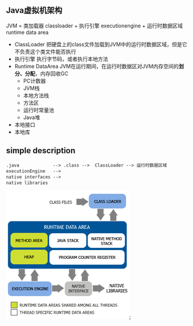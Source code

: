## Java虚拟机架构

JVM = 类加载器 classloader + 执行引擎 executionengine + 运行时数据区域 runtime data area

* ClassLoader 把硬盘上的class文件加载到JVM中的运行时数据区域，但是它不负责这个类文件能否执行
* 执行引擎 执行字节码，或者执行本地方法
* Runtime DataArea JVM在运行期间，在运行时数据区对JVM内存空间的**划分、分配**，内存回收GC
	- PC计数器
	- JVM栈
	- 本地方法栈
	- 方法区
	- 运行时常量池
	- Java堆
* 本地接口
* 本地库	

## simple description

```
.java             --> .class -->  ClassLoader --> 运行时数据区域
executionEngine   -->
native interfaces --> 
native libraries	
```

![java-jvm](./img/java-jvm.png);


